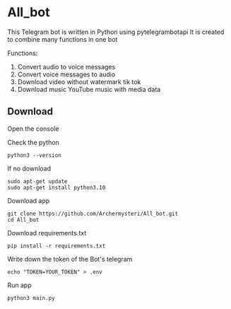 # All_bot
This Telegram bot is written in Python using pytelegrambotapi It is created to combine many functions in one bot

Functions:
1. Convert audio to voice messages
2. Convert voice messages to audio
3. Download video without watermark tik tok
4. Download music YouTube music with media data

## Download
Open the console 

Check the python 
```commandline
python3 --version
```
If no download
```commandline
sudo apt-get update
sudo apt-get install python3.10
```


Download app
```commandline
git clone https://github.com/Archermysteri/All_bot.git
cd All_bot
```
Download requirements.txt
```commandline
pip install -r requirements.txt
```
Write down the token of the Bot's telegram
```commandline
echo "TOKEN=YOUR_TOKEN" > .env
```
Run app
```commandline
python3 main.py
```



